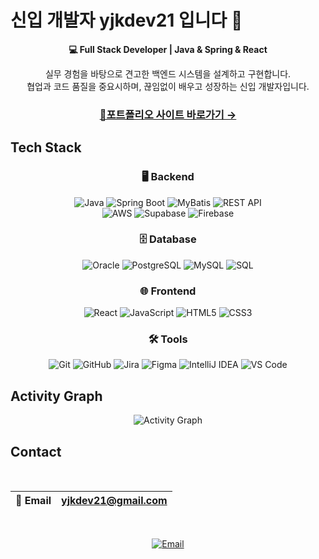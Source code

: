# 신입 개발자 yjkdev21 입니다 👋

<div align="center">
  
**💻 Full Stack Developer | Java & Spring & React**

실무 경험을 바탕으로 견고한 백엔드 시스템을 설계하고 구현합니다. </br>
협업과 코드 품질을 중요시하며, 끊임없이 배우고 성장하는 신입 개발자입니다.

### [🔗포트폴리오 사이트 바로가기 →](https://yjkdev21.github.io/)
  
<!-- <img src="https://github-readme-stats.vercel.app/api?username=yjkdev21&show_icons=true" alt="GitHub Stats" width="400"/> -->

</div>

## Tech Stack

<div align="center">
  
### 🖥️ Backend
![Java](https://img.shields.io/badge/Java-ED8B00?style=for-the-badge&logo=openjdk&logoColor=white)
![Spring Boot](https://img.shields.io/badge/Spring_Boot-6DB33F?style=for-the-badge&logo=spring-boot&logoColor=white)
![MyBatis](https://img.shields.io/badge/MyBatis-00618A?style=for-the-badge&logo=mybatis&logoColor=white)
![REST API](https://img.shields.io/badge/REST_API-25D366?style=for-the-badge&logo=rest&logoColor=white)
<br/>
![AWS](https://img.shields.io/badge/AWS-232F3E?style=for-the-badge&logo=amazon-aws&logoColor=white)
![Supabase](https://img.shields.io/badge/Supabase-3ECF8E?style=for-the-badge&logo=supabase&logoColor=white)
![Firebase](https://img.shields.io/badge/Firebase-FFCA28?style=for-the-badge&logo=firebase&logoColor=black)

### 🗄️ Database
![Oracle](https://img.shields.io/badge/Oracle-F80000?style=for-the-badge&logo=oracle&logoColor=white)
![PostgreSQL](https://img.shields.io/badge/PostgreSQL-316192?style=for-the-badge&logo=postgresql&logoColor=white)
![MySQL](https://img.shields.io/badge/MySQL-4479A1?style=for-the-badge&logo=mysql&logoColor=white)
![SQL](https://img.shields.io/badge/SQL-003B57?style=for-the-badge&logoColor=white)

### 🌐 Frontend
![React](https://img.shields.io/badge/React-20232A?style=for-the-badge&logo=react&logoColor=61DAFB)
![JavaScript](https://img.shields.io/badge/JavaScript-F7DF1E?style=for-the-badge&logo=javascript&logoColor=black)
![HTML5](https://img.shields.io/badge/HTML5-E34F26?style=for-the-badge&logo=html5&logoColor=white)
![CSS3](https://img.shields.io/badge/CSS3-1572B6?style=for-the-badge&logo=css3&logoColor=white)

### 🛠️ Tools
![Git](https://img.shields.io/badge/Git-F05032?style=for-the-badge&logo=git&logoColor=white)
![GitHub](https://img.shields.io/badge/GitHub-181717?style=for-the-badge&logo=github&logoColor=white)
![Jira](https://img.shields.io/badge/Jira-0052CC?style=for-the-badge&logo=jira&logoColor=white)
![Figma](https://img.shields.io/badge/Figma-F24E1E?style=for-the-badge&logo=figma&logoColor=white)
![IntelliJ IDEA](https://img.shields.io/badge/IntelliJ_IDEA-000000.svg?style=for-the-badge&logo=intellij-idea&logoColor=white)
![VS Code](https://img.shields.io/badge/VS_Code-0078D4?style=for-the-badge&logo=visual%20studio%20code&logoColor=white)
</div>


## Activity Graph

<div align="center">

<img src="https://github-readme-activity-graph.vercel.app/graph?username=yjkdev21&theme=tokyo-night&hide_border=true&area=true&bg_color=fff&title_color=000" alt="Activity Graph"/>

</div>

## Contact

<div align="center">

<br/>

| 📧 Email | yjkdev21@gmail.com |
|:---:|:---|

</br>

[![Email](https://img.shields.io/badge/yjkdev21@gmail.com-Contact-red?style=for-the-badge&logo=gmail&logoColor=white)](mailto:yjkdev21@gmail.com) 

</div>
